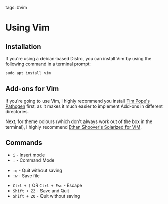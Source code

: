 tags: #vim
# Using Vim
## Installation
If you're using a debian-based Distro, you can install Vim by using the following command in a terminal prompt:

	sudo apt install vim

## Add-ons for Vim
If you're going to use Vim, I highly recommend you install [Tim Pope's Pathogen](https://github.com/tpope/vim-pathogen) first, as it makes it much easier to implement Add-ons in different directories.

Next, for theme colours (which don't always work out of the box in the terminal), I highly recommend [Ethan Shoover's Solarized for VIM](https://github.com/altercation/vim-colors-solarized).

## Commands
- `i` - Insert mode  
- `:` - Command Mode  
* `:q` - Quit without saving
* `:w` - Save file

- `Ctrl + [`  OR  `Ctrl + Esc` - Escape  
- `Shift + ZZ` - Save and Quit
- `Shift + ZQ` - Quit without saving